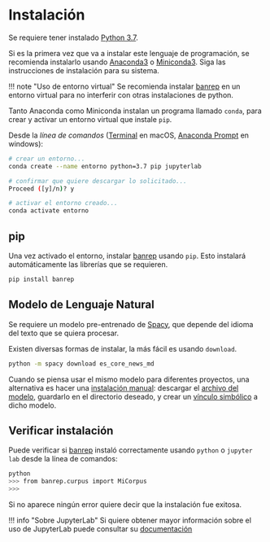 # Instalación

Se requiere tener instalado [Python 3.7][web_python].

Si es la primera vez que va a instalar este lenguaje de programación, se recomienda instalarlo usando [Anaconda3][web_anaconda] o [Miniconda3][web_conda]. Siga las instrucciones de instalación para su sistema.

!!! note "Uso de entorno virtual"
    Se recomienda instalar [banrep][pypi_banrep] en un entorno virtual para no interferir con otras instalaciones de python.

[web_python]: https://www.python.org/downloads/
[web_anaconda]: https://www.anaconda.com/distribution/
[web_conda]: https://conda.io/miniconda.html
[pypi_banrep]: https://pypi.org/project/banrep/

Tanto Anaconda como Miniconda instalan un programa llamado `conda`, para crear y activar un entorno virtual que instale `pip`.

Desde la *línea de comandos* ([Terminal][terminal] en macOS, [Anaconda Prompt][anacondocs] en windows):

[terminal]: https://support.apple.com/guide/terminal/welcome/mac
[anacondocs]: https://docs.anaconda.com/anaconda/install/verify-install/


```bash
# crear un entorno...
conda create --name entorno python=3.7 pip jupyterlab
```

```bash
# confirmar que quiere descargar lo solicitado...
Proceed ([y]/n)? y
```

```bash
# activar el entorno creado...
conda activate entorno
```

## pip

Una vez activado el entorno, instalar [banrep][pypi_banrep] usando `pip`. Esto instalará automáticamente las librerías que se requieren.

```bash
pip install banrep
```

## Modelo de Lenguaje Natural

Se requiere un modelo pre-entrenado de [Spacy][spacy_models], que depende del idioma del texto que se quiera procesar.

[spacy_models]: https://spacy.io/models

Existen diversas formas de instalar, la más fácil es usando `download`.

```bash
python -m spacy download es_core_news_md
```

Cuando se piensa usar el mismo modelo para diferentes proyectos, una alternativa es hacer una [instalación manual][spacy_manual]: descargar el [archivo del modelo][spacy_esmd], guardarlo en el directorio deseado, y crear un [vínculo simbólico][spacy_link] a dicho modelo.

[spacy_manual]: https://spacy.io/usage/models#download-manual
[spacy_esmd]: https://github.com/explosion/spacy-models/releases/download/es_core_news_md-2.1.0/es_core_news_md-2.1.0.tar.gz
[spacy_link]: https://spacy.io/usage/models#usage-link

## Verificar instalación
Puede verificar si [banrep][pypi_banrep] instaló correctamente usando `python` o `jupyter lab` desde la línea de comandos:

```bash
python
>>> from banrep.curpus import MiCorpus
>>>
```

Si no aparece ningún error quiere decir que la instalación fue exitosa.

!!! info "Sobre JupyterLab"
    Si quiere obtener mayor información sobre el uso de JupyterLab puede consultar su [documentación][jupyter]

[jupyter]: https://jupyterlab.readthedocs.io/en/stable/
